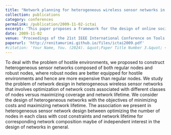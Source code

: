 ```yaml
---
title: "Network planning for heterogeneous wireless sensor networks in environmental survivability"
collection: publications
category: conferences
permalink: /publication/2009-11-02-ictai
excerpt: 'This paper proposes a framework for the design of online social networks based on the principles of social exchange.'
date: 2009-11-02
venue: 'Proceedings of the 21st IEEE International Conference on Tools with Artificial Intelligence (ICTAI)'
paperurl: 'http://renitamurimi.github.io/files/ictai2009.pdf'
#citation: 'Your Name, You. (2024). &quot;Paper Title Number 3.&quot; <i>GitHub Journal of Bugs</i>. 1(3).'
---
```


To deal with the problem of hostile environments, we proposed to construct heterogeneous sensor networks composed of both regular nodes and robust nodes, where robust nodes are better equipped for hostile environments and hence are more expensive than regular nodes. We study the problem of network design in heterogeneous wireless sensor networks that involves optimization of network costs associated with different classes of nodes versus maximizing coverage and network lifetime. We consider the design of heterogeneous networks with the objectives of minimizing costs and maximizing network lifetime. The association we present in heterogeneous sensor network design between optimizing the number of nodes in each class with cost constraints and network lifetime for corresponding network composition maybe of independent interest in the design of networks in general.
